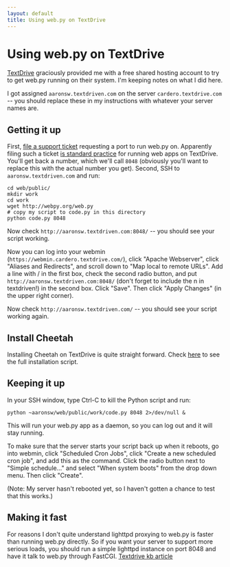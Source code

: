 ```yaml
---
layout: default
title: Using web.py on TextDrive
---
```


# Using web.py on TextDrive

[TextDrive](http://textdrive.com/) graciously provided me with a free shared hosting account to try to get web.py running on their system. I'm keeping notes on what I did here.

I got assigned `aaronsw.textdriven.com` on the server `cardero.textdrive.com` -- you should replace these in my instructions with whatever your server names are.

## Getting it up

First, [file a support ticket](http://help.textdrive.com/index.php?pg=request) requesting a port to run web.py on. Apparently filing such a ticket [is standard practice](http://help.textdrive.com/index.php?pg=kb.page&id=106) for running web apps on TextDrive. You'll get back a number, which we'll call `8048` (obviously you'll want to replace this with the actual number you get).
Second, SSH to `aaronsw.textdriven.com` and run:

    cd web/public/
    mkdir work
    cd work
    wget http://webpy.org/web.py
    # copy my script to code.py in this directory
    python code.py 8048

Now check `http://aaronsw.textdriven.com:8048/` -- you should see your script working.

Now you can log into your webmin (`https://webmin.cardero.textdrive.com/`), click "Apache Webserver", click "Aliases and Redirects", and scroll down to "Map local to remote URLs". Add a line with / in the first box, check the second radio button, and put `http://aaronsw.textdriven.com:8048/` (don't forget to include the n in textdriven!) in the second box. Click "Save". Then click "Apply Changes" (in the upper right corner).

Now check `http://aaronsw.textdriven.com/` -- you should see your script working again.

## Install Cheetah

Installing Cheetah on TextDrive is quite straight forward. Check [here](http://thetruedelight.blogspot.com/2006/12/how-to-install-cheetah-on-textdrive_19.html) to see the full installation script. 

## Keeping it up

In your SSH window, type Ctrl-C to kill the Python script and run:

    python ~aaronsw/web/public/work/code.py 8048 2>/dev/null &
This will run your web.py app as a daemon, so you can log out and it will stay running.

To make sure that the server starts your script back up when it reboots, go into webmin, click "Scheduled Cron Jobs", click "Create a new scheduled cron job", and add this as the command. Click the radio button next to "Simple schedule..." and select "When system boots" from the drop down menu. Then click "Create".

(Note: My server hasn't rebooted yet, so I haven't gotten a chance to test that this works.)

## Making it fast

For reasons I don't quite understand lighttpd proxying to web.py is faster than running web.py directly. So if you want your server to support more serious loads, you should run a simple lighttpd instance on port 8048 and have it talk to web.py through FastCGI. [Textdrive kb article](http://help.textdrive.com/index.php?pg=kb.page&id=252)
